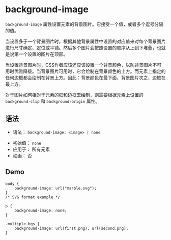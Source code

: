 # background-image

`background-image` 属性设置元素的背景图片。它接受一个值，或者多个逗号分隔的值。

当设置多于一个背景图片时，根据其他背景属性中设置的对应值来对每个背景图片进行尺寸确定、定位或平铺。然后多个图片会按照设置的顺序从上到下堆叠，也就是说第一个设置的图片在顶部。

当设置背景图片时，CSS作者应该还应该设置一个背景颜色，以防背景图片不可用时优雅降级。当背景图片可用时，它会绘制在背景颜色的上方。而元素上指定的任何边框都会绘制在背景上方。因此：背景颜色在最下面，背景图片次之，边框在最上方。

对于图片如何相对于元素的框和边框去绘制，则需要根据元素上设置的 `background-clip` 和 `background-origin` 属性。

## 语法

- 语法： `background-image: <image> | none`
* 初始值： `none`
* 应用于： 所有元素
* 动画： 否

## Demo

```
body { 
    background-image: url("marble.svg");
}
/* SVG format example */

p { 
    background-image: none; 
}

.multiple-bgs { 
    background-image: url(first.png), url(second.png);
}
```